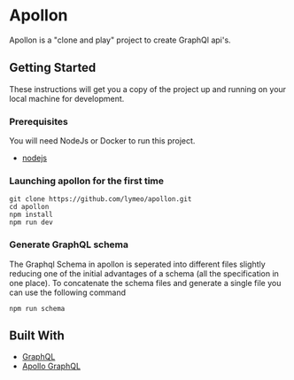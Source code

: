 # Apollon

Apollon is a "clone and play" project to create GraphQl api's.

## Getting Started

These instructions will get you a copy of the project up and running on your local machine for development. 

### Prerequisites

You will need NodeJs or Docker to run this project.

* [nodejs](https://nodejs.org/en/download/)

### Launching apollon for the first time

```
git clone https://github.com/lymeo/apollon.git
cd apollon
npm install
npm run dev
```

### Generate GraphQL schema

The Graphql Schema in apollon is seperated into different files slightly reducing one of the initial advantages of a schema (all the specification in one place). To concatenate the schema files and generate a single file you can use the following command

```
npm run schema
```



## Built With

* [GraphQL](https://graphql.org/)
* [Apollo GraphQL](https://www.apollographql.com/)

